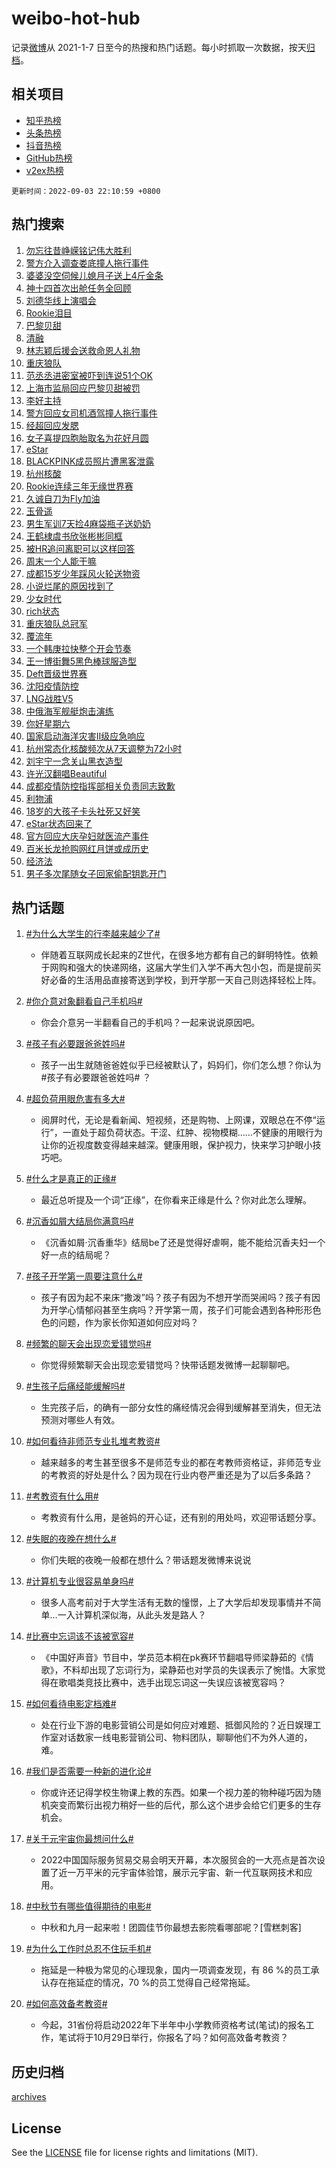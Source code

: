 # weibo-hot-hub

记录[微博](https://www.weibo.com)从 2021-1-7 日至今的热搜和热门话题。每小时抓取一次数据，按天[归档](archives)。

## 相关项目

- [知乎热榜](https://github.com/lonnyzhang423/zhihu-hot-hub)
- [头条热榜](https://github.com/lonnyzhang423/toutiao-hot-hub)
- [抖音热榜](https://github.com/lonnyzhang423/douyin-hot-hub)
- [GitHub热榜](https://github.com/lonnyzhang423/github-hot-hub)
- [v2ex热榜](https://github.com/lonnyzhang423/v2ex-hot-hub)


`更新时间：2022-09-03 22:10:59 +0800`

## 热门搜索

1. [勿忘往昔峥嵘铭记伟大胜利](https://m.weibo.cn/search?containerid=100103type%3D1%26t%3D10%26q%3D%23%E5%8B%BF%E5%BF%98%E5%BE%80%E6%98%94%E5%B3%A5%E5%B5%98%E9%93%AD%E8%AE%B0%E4%BC%9F%E5%A4%A7%E8%83%9C%E5%88%A9%23&stream_entry_id=51&isnewpage=1&extparam=seat%3D1%26pos%3D0%26dgr%3D0%26c_type%3D51%26filter_type%3Drealtimehot%26cate%3D10103%26display_time%3D1662214258%26pre_seqid%3D16622142584870265747395&luicode=10000011&lfid=106003type%253D25%2526t%253D3%2526disable_hot%253D1%2526filter_type%253Drealtimehot)
1. [警方介入调查娄底撞人拖行事件](https://m.weibo.cn/search?containerid=100103type%3D1%26t%3D10%26q%3D%23%E8%AD%A6%E6%96%B9%E4%BB%8B%E5%85%A5%E8%B0%83%E6%9F%A5%E5%A8%84%E5%BA%95%E6%92%9E%E4%BA%BA%E6%8B%96%E8%A1%8C%E4%BA%8B%E4%BB%B6%23&stream_entry_id=31&isnewpage=1&extparam=seat%3D1%26dgr%3D0%26filter_type%3Drealtimehot%26realpos%3D1%26flag%3D0%26lcate%3D5001%26pos%3D0%26c_type%3D31%26cate%3D0%26display_time%3D1662214258%26pre_seqid%3D16622142584870265747395&luicode=10000011&lfid=106003type%253D25%2526t%253D3%2526disable_hot%253D1%2526filter_type%253Drealtimehot)
1. [婆婆没空伺候儿媳月子送上4斤金条](https://m.weibo.cn/search?containerid=100103type%3D1%26t%3D10%26q%3D%23%E5%A9%86%E5%A9%86%E6%B2%A1%E7%A9%BA%E4%BC%BA%E5%80%99%E5%84%BF%E5%AA%B3%E6%9C%88%E5%AD%90%E9%80%81%E4%B8%8A4%E6%96%A4%E9%87%91%E6%9D%A1%23&stream_entry_id=31&isnewpage=1&extparam=seat%3D1%26dgr%3D0%26filter_type%3Drealtimehot%26realpos%3D2%26flag%3D1%26lcate%3D5001%26pos%3D1%26c_type%3D31%26cate%3D0%26display_time%3D1662214258%26pre_seqid%3D16622142584870265747395&luicode=10000011&lfid=106003type%253D25%2526t%253D3%2526disable_hot%253D1%2526filter_type%253Drealtimehot)
1. [神十四首次出舱任务全回顾](https://m.weibo.cn/search?containerid=100103type%3D1%26t%3D10%26q%3D%23%E7%A5%9E%E5%8D%81%E5%9B%9B%E9%A6%96%E6%AC%A1%E5%87%BA%E8%88%B1%E4%BB%BB%E5%8A%A1%E5%85%A8%E5%9B%9E%E9%A1%BE%23&stream_entry_id=31&isnewpage=1&extparam=seat%3D1%26dgr%3D0%26filter_type%3Drealtimehot%26realpos%3D3%26flag%3D0%26lcate%3D5001%26pos%3D2%26c_type%3D31%26cate%3D0%26display_time%3D1662214258%26pre_seqid%3D16622142584870265747395&luicode=10000011&lfid=106003type%253D25%2526t%253D3%2526disable_hot%253D1%2526filter_type%253Drealtimehot)
1. [刘德华线上演唱会](https://m.weibo.cn/search?containerid=100103type%3D1%26t%3D10%26q%3D%E5%88%98%E5%BE%B7%E5%8D%8E%E7%BA%BF%E4%B8%8A%E6%BC%94%E5%94%B1%E4%BC%9A&stream_entry_id=31&isnewpage=1&extparam=seat%3D1%26dgr%3D0%26filter_type%3Drealtimehot%26realpos%3D4%26flag%3D1%26lcate%3D5001%26pos%3D3%26c_type%3D31%26cate%3D0%26display_time%3D1662214258%26pre_seqid%3D16622142584870265747395&luicode=10000011&lfid=106003type%253D25%2526t%253D3%2526disable_hot%253D1%2526filter_type%253Drealtimehot)
1. [Rookie泪目](https://m.weibo.cn/search?containerid=100103type%3D1%26t%3D10%26q%3D%23Rookie%E6%B3%AA%E7%9B%AE%23&stream_entry_id=31&isnewpage=1&extparam=seat%3D1%26dgr%3D0%26filter_type%3Drealtimehot%26realpos%3D5%26flag%3D1%26lcate%3D5001%26pos%3D4%26c_type%3D31%26cate%3D0%26display_time%3D1662214258%26pre_seqid%3D16622142584870265747395&luicode=10000011&lfid=106003type%253D25%2526t%253D3%2526disable_hot%253D1%2526filter_type%253Drealtimehot)
1. [巴黎贝甜](https://m.weibo.cn/search?containerid=100103type%3D1%26t%3D10%26q%3D%E5%B7%B4%E9%BB%8E%E8%B4%9D%E7%94%9C&stream_entry_id=31&isnewpage=1&extparam=seat%3D1%26dgr%3D0%26filter_type%3Drealtimehot%26realpos%3D6%26flag%3D1%26lcate%3D5001%26pos%3D5%26c_type%3D31%26cate%3D0%26display_time%3D1662214258%26pre_seqid%3D16622142584870265747395&luicode=10000011&lfid=106003type%253D25%2526t%253D3%2526disable_hot%253D1%2526filter_type%253Drealtimehot)
1. [清融](https://m.weibo.cn/search?containerid=100103type%3D1%26t%3D10%26q%3D%E6%B8%85%E8%9E%8D&stream_entry_id=31&isnewpage=1&extparam=seat%3D1%26dgr%3D0%26filter_type%3Drealtimehot%26realpos%3D7%26flag%3D0%26lcate%3D5001%26pos%3D6%26c_type%3D31%26cate%3D0%26display_time%3D1662214258%26pre_seqid%3D16622142584870265747395&luicode=10000011&lfid=106003type%253D25%2526t%253D3%2526disable_hot%253D1%2526filter_type%253Drealtimehot)
1. [林志颖后援会送救命恩人礼物](https://m.weibo.cn/search?containerid=100103type%3D1%26t%3D10%26q%3D%23%E6%9E%97%E5%BF%97%E9%A2%96%E5%90%8E%E6%8F%B4%E4%BC%9A%E9%80%81%E6%95%91%E5%91%BD%E6%81%A9%E4%BA%BA%E7%A4%BC%E7%89%A9%23&stream_entry_id=31&isnewpage=1&extparam=seat%3D1%26dgr%3D0%26filter_type%3Drealtimehot%26realpos%3D8%26flag%3D0%26lcate%3D5001%26pos%3D7%26c_type%3D31%26cate%3D0%26display_time%3D1662214258%26pre_seqid%3D16622142584870265747395&luicode=10000011&lfid=106003type%253D25%2526t%253D3%2526disable_hot%253D1%2526filter_type%253Drealtimehot)
1. [重庆狼队](https://m.weibo.cn/search?containerid=100103type%3D1%26t%3D10%26q%3D%23%E9%87%8D%E5%BA%86%E7%8B%BC%E9%98%9F%23&stream_entry_id=31&isnewpage=1&extparam=seat%3D1%26dgr%3D0%26filter_type%3Drealtimehot%26realpos%3D9%26flag%3D0%26lcate%3D5001%26pos%3D8%26c_type%3D31%26cate%3D0%26display_time%3D1662214258%26pre_seqid%3D16622142584870265747395&luicode=10000011&lfid=106003type%253D25%2526t%253D3%2526disable_hot%253D1%2526filter_type%253Drealtimehot)
1. [范丞丞进密室被吓到连说51个OK](https://m.weibo.cn/search?containerid=100103type%3D1%26t%3D10%26q%3D%23%E8%8C%83%E4%B8%9E%E4%B8%9E%E8%BF%9B%E5%AF%86%E5%AE%A4%E8%A2%AB%E5%90%93%E5%88%B0%E8%BF%9E%E8%AF%B451%E4%B8%AAOK%23&stream_entry_id=31&isnewpage=1&extparam=seat%3D1%26dgr%3D0%26filter_type%3Drealtimehot%26realpos%3D10%26flag%3D1%26lcate%3D5001%26pos%3D9%26c_type%3D31%26cate%3D0%26display_time%3D1662214258%26pre_seqid%3D16622142584870265747395&luicode=10000011&lfid=106003type%253D25%2526t%253D3%2526disable_hot%253D1%2526filter_type%253Drealtimehot)
1. [上海市监局回应巴黎贝甜被罚](https://m.weibo.cn/search?containerid=100103type%3D1%26t%3D10%26q%3D%23%E4%B8%8A%E6%B5%B7%E5%B8%82%E7%9B%91%E5%B1%80%E5%9B%9E%E5%BA%94%E5%B7%B4%E9%BB%8E%E8%B4%9D%E7%94%9C%E8%A2%AB%E7%BD%9A%23&stream_entry_id=31&isnewpage=1&extparam=seat%3D1%26dgr%3D0%26filter_type%3Drealtimehot%26realpos%3D11%26flag%3D0%26lcate%3D5001%26pos%3D10%26c_type%3D31%26cate%3D0%26display_time%3D1662214258%26pre_seqid%3D16622142584870265747395&luicode=10000011&lfid=106003type%253D25%2526t%253D3%2526disable_hot%253D1%2526filter_type%253Drealtimehot)
1. [李好主持](https://m.weibo.cn/search?containerid=100103type%3D1%26t%3D10%26q%3D%E6%9D%8E%E5%A5%BD%E4%B8%BB%E6%8C%81&stream_entry_id=31&isnewpage=1&extparam=seat%3D1%26dgr%3D0%26filter_type%3Drealtimehot%26realpos%3D12%26flag%3D1%26lcate%3D5001%26pos%3D11%26c_type%3D31%26cate%3D0%26display_time%3D1662214258%26pre_seqid%3D16622142584870265747395&luicode=10000011&lfid=106003type%253D25%2526t%253D3%2526disable_hot%253D1%2526filter_type%253Drealtimehot)
1. [警方回应女司机酒驾撞人拖行事件](https://m.weibo.cn/search?containerid=100103type%3D1%26t%3D10%26q%3D%23%E8%AD%A6%E6%96%B9%E5%9B%9E%E5%BA%94%E5%A5%B3%E5%8F%B8%E6%9C%BA%E9%85%92%E9%A9%BE%E6%92%9E%E4%BA%BA%E6%8B%96%E8%A1%8C%E4%BA%8B%E4%BB%B6%23&stream_entry_id=31&isnewpage=1&extparam=seat%3D1%26dgr%3D0%26filter_type%3Drealtimehot%26realpos%3D13%26flag%3D1%26lcate%3D5001%26pos%3D12%26c_type%3D31%26cate%3D0%26display_time%3D1662214258%26pre_seqid%3D16622142584870265747395&luicode=10000011&lfid=106003type%253D25%2526t%253D3%2526disable_hot%253D1%2526filter_type%253Drealtimehot)
1. [经超回应发腮](http://m.weibo.cn/c/wbox?&id=j84w2uenjc&roomid=14013&q=%23%E7%BB%8F%E8%B6%85%E5%9B%9E%E5%BA%94%E5%8F%91%E8%85%AE%23&extparam=seat%3D1%26dgr%3D0%26filter_type%3Drealtimehot%26realpos%3D14%26flag%3D0%26lcate%3D5001%26pos%3D13%26c_type%3D31%26cate%3D0%26display_time%3D1662214258%26pre_seqid%3D16622142584870265747395&luicode=10000011&lfid=106003type%253D25%2526t%253D3%2526disable_hot%253D1%2526filter_type%253Drealtimehot)
1. [女子喜提四胞胎取名为花好月圆](https://m.weibo.cn/search?containerid=100103type%3D1%26t%3D10%26q%3D%23%E5%A5%B3%E5%AD%90%E5%96%9C%E6%8F%90%E5%9B%9B%E8%83%9E%E8%83%8E%E5%8F%96%E5%90%8D%E4%B8%BA%E8%8A%B1%E5%A5%BD%E6%9C%88%E5%9C%86%23&stream_entry_id=31&isnewpage=1&extparam=seat%3D1%26dgr%3D0%26filter_type%3Drealtimehot%26realpos%3D15%26flag%3D0%26lcate%3D5001%26pos%3D14%26c_type%3D31%26cate%3D0%26display_time%3D1662214258%26pre_seqid%3D16622142584870265747395&luicode=10000011&lfid=106003type%253D25%2526t%253D3%2526disable_hot%253D1%2526filter_type%253Drealtimehot)
1. [eStar](https://m.weibo.cn/search?containerid=100103type%3D1%26t%3D10%26q%3D%23eStar%23&stream_entry_id=31&isnewpage=1&extparam=seat%3D1%26dgr%3D0%26filter_type%3Drealtimehot%26realpos%3D16%26flag%3D0%26lcate%3D5001%26pos%3D15%26c_type%3D31%26cate%3D0%26display_time%3D1662214258%26pre_seqid%3D16622142584870265747395&luicode=10000011&lfid=106003type%253D25%2526t%253D3%2526disable_hot%253D1%2526filter_type%253Drealtimehot)
1. [BLACKPINK成员照片遭黑客泄露](https://m.weibo.cn/search?containerid=100103type%3D1%26t%3D10%26q%3D%23BLACKPINK%E6%88%90%E5%91%98%E7%85%A7%E7%89%87%E9%81%AD%E9%BB%91%E5%AE%A2%E6%B3%84%E9%9C%B2%23&stream_entry_id=31&isnewpage=1&extparam=seat%3D1%26dgr%3D0%26filter_type%3Drealtimehot%26realpos%3D17%26flag%3D0%26lcate%3D5001%26pos%3D16%26c_type%3D31%26cate%3D0%26display_time%3D1662214258%26pre_seqid%3D16622142584870265747395&luicode=10000011&lfid=106003type%253D25%2526t%253D3%2526disable_hot%253D1%2526filter_type%253Drealtimehot)
1. [杭州核酸](https://m.weibo.cn/search?containerid=100103type%3D1%26t%3D10%26q%3D%E6%9D%AD%E5%B7%9E%E6%A0%B8%E9%85%B8&stream_entry_id=31&isnewpage=1&extparam=seat%3D1%26dgr%3D0%26filter_type%3Drealtimehot%26realpos%3D18%26flag%3D1%26lcate%3D5001%26pos%3D17%26c_type%3D31%26cate%3D0%26display_time%3D1662214258%26pre_seqid%3D16622142584870265747395&luicode=10000011&lfid=106003type%253D25%2526t%253D3%2526disable_hot%253D1%2526filter_type%253Drealtimehot)
1. [Rookie连续三年无缘世界赛](https://m.weibo.cn/search?containerid=100103type%3D1%26t%3D10%26q%3D%23Rookie%E8%BF%9E%E7%BB%AD%E4%B8%89%E5%B9%B4%E6%97%A0%E7%BC%98%E4%B8%96%E7%95%8C%E8%B5%9B%23&stream_entry_id=31&isnewpage=1&extparam=seat%3D1%26dgr%3D0%26filter_type%3Drealtimehot%26realpos%3D19%26flag%3D1%26lcate%3D5001%26pos%3D18%26c_type%3D31%26cate%3D0%26display_time%3D1662214258%26pre_seqid%3D16622142584870265747395&luicode=10000011&lfid=106003type%253D25%2526t%253D3%2526disable_hot%253D1%2526filter_type%253Drealtimehot)
1. [久诚自刀为Fly加油](https://m.weibo.cn/search?containerid=100103type%3D1%26t%3D10%26q%3D%23%E4%B9%85%E8%AF%9A%E8%87%AA%E5%88%80%E4%B8%BAFly%E5%8A%A0%E6%B2%B9%23&stream_entry_id=31&isnewpage=1&extparam=seat%3D1%26dgr%3D0%26filter_type%3Drealtimehot%26realpos%3D20%26flag%3D1%26lcate%3D5001%26pos%3D19%26c_type%3D31%26cate%3D0%26display_time%3D1662214258%26pre_seqid%3D16622142584870265747395&luicode=10000011&lfid=106003type%253D25%2526t%253D3%2526disable_hot%253D1%2526filter_type%253Drealtimehot)
1. [玉骨遥](http://m.weibo.cn/c/wbox?&id=j84w2uenjc&roomid=10577&q=%23%E7%8E%89%E9%AA%A8%E9%81%A5%23&extparam=seat%3D1%26dgr%3D0%26filter_type%3Drealtimehot%26realpos%3D21%26flag%3D1%26lcate%3D5001%26pos%3D20%26c_type%3D31%26cate%3D0%26display_time%3D1662214258%26pre_seqid%3D16622142584870265747395&luicode=10000011&lfid=106003type%253D25%2526t%253D3%2526disable_hot%253D1%2526filter_type%253Drealtimehot)
1. [男生军训7天捡4麻袋瓶子送奶奶](https://m.weibo.cn/search?containerid=100103type%3D1%26t%3D10%26q%3D%23%E7%94%B7%E7%94%9F%E5%86%9B%E8%AE%AD7%E5%A4%A9%E6%8D%A14%E9%BA%BB%E8%A2%8B%E7%93%B6%E5%AD%90%E9%80%81%E5%A5%B6%E5%A5%B6%23&stream_entry_id=31&isnewpage=1&extparam=seat%3D1%26dgr%3D0%26filter_type%3Drealtimehot%26realpos%3D22%26flag%3D0%26lcate%3D5001%26pos%3D21%26c_type%3D31%26cate%3D0%26display_time%3D1662214258%26pre_seqid%3D16622142584870265747395&luicode=10000011&lfid=106003type%253D25%2526t%253D3%2526disable_hot%253D1%2526filter_type%253Drealtimehot)
1. [王鹤棣虞书欣张彬彬同框](http://m.weibo.cn/c/wbox?&id=j84w2uenjc&roomid=14015&q=%23%E7%8E%8B%E9%B9%A4%E6%A3%A3%E8%99%9E%E4%B9%A6%E6%AC%A3%E5%BC%A0%E5%BD%AC%E5%BD%AC%E5%90%8C%E6%A1%86%23&extparam=seat%3D1%26dgr%3D0%26filter_type%3Drealtimehot%26realpos%3D23%26flag%3D1%26lcate%3D5001%26pos%3D22%26c_type%3D31%26cate%3D0%26display_time%3D1662214258%26pre_seqid%3D16622142584870265747395&luicode=10000011&lfid=106003type%253D25%2526t%253D3%2526disable_hot%253D1%2526filter_type%253Drealtimehot)
1. [被HR追问离职可以这样回答](https://m.weibo.cn/search?containerid=100103type%3D1%26t%3D10%26q%3D%23%E8%A2%ABHR%E8%BF%BD%E9%97%AE%E7%A6%BB%E8%81%8C%E5%8F%AF%E4%BB%A5%E8%BF%99%E6%A0%B7%E5%9B%9E%E7%AD%94%23&stream_entry_id=31&isnewpage=1&extparam=seat%3D1%26dgr%3D0%26filter_type%3Drealtimehot%26realpos%3D24%26flag%3D1%26lcate%3D5001%26pos%3D23%26c_type%3D31%26cate%3D0%26display_time%3D1662214258%26pre_seqid%3D16622142584870265747395&luicode=10000011&lfid=106003type%253D25%2526t%253D3%2526disable_hot%253D1%2526filter_type%253Drealtimehot)
1. [周末一个人能干嘛](http://m.weibo.cn/c/wbox?&id=j84w2uenjc&roomid=13863&q=%23%E5%91%A8%E6%9C%AB%E4%B8%80%E4%B8%AA%E4%BA%BA%E8%83%BD%E5%B9%B2%E5%98%9B%23&extparam=seat%3D1%26dgr%3D0%26filter_type%3Drealtimehot%26realpos%3D25%26flag%3D0%26lcate%3D5001%26pos%3D24%26c_type%3D31%26cate%3D0%26display_time%3D1662214258%26pre_seqid%3D16622142584870265747395&luicode=10000011&lfid=106003type%253D25%2526t%253D3%2526disable_hot%253D1%2526filter_type%253Drealtimehot)
1. [成都15岁少年踩风火轮送物资](https://m.weibo.cn/search?containerid=100103type%3D1%26t%3D10%26q%3D%23%E6%88%90%E9%83%BD15%E5%B2%81%E5%B0%91%E5%B9%B4%E8%B8%A9%E9%A3%8E%E7%81%AB%E8%BD%AE%E9%80%81%E7%89%A9%E8%B5%84%23&stream_entry_id=31&isnewpage=1&extparam=seat%3D1%26dgr%3D0%26filter_type%3Drealtimehot%26realpos%3D26%26flag%3D1%26lcate%3D5001%26pos%3D25%26c_type%3D31%26cate%3D0%26display_time%3D1662214258%26pre_seqid%3D16622142584870265747395&luicode=10000011&lfid=106003type%253D25%2526t%253D3%2526disable_hot%253D1%2526filter_type%253Drealtimehot)
1. [小说烂尾的原因找到了](https://m.weibo.cn/search?containerid=100103type%3D1%26t%3D10%26q%3D%23%E5%B0%8F%E8%AF%B4%E7%83%82%E5%B0%BE%E7%9A%84%E5%8E%9F%E5%9B%A0%E6%89%BE%E5%88%B0%E4%BA%86%23&stream_entry_id=31&isnewpage=1&extparam=seat%3D1%26dgr%3D0%26filter_type%3Drealtimehot%26realpos%3D27%26flag%3D0%26lcate%3D5001%26pos%3D26%26c_type%3D31%26cate%3D0%26display_time%3D1662214258%26pre_seqid%3D16622142584870265747395&luicode=10000011&lfid=106003type%253D25%2526t%253D3%2526disable_hot%253D1%2526filter_type%253Drealtimehot)
1. [少女时代](https://m.weibo.cn/search?containerid=100103type%3D1%26t%3D10%26q%3D%23%E5%B0%91%E5%A5%B3%E6%97%B6%E4%BB%A3%23&stream_entry_id=31&isnewpage=1&extparam=seat%3D1%26dgr%3D0%26filter_type%3Drealtimehot%26realpos%3D28%26flag%3D0%26lcate%3D5001%26pos%3D27%26c_type%3D31%26cate%3D0%26display_time%3D1662214258%26pre_seqid%3D16622142584870265747395&luicode=10000011&lfid=106003type%253D25%2526t%253D3%2526disable_hot%253D1%2526filter_type%253Drealtimehot)
1. [rich状态](https://m.weibo.cn/search?containerid=100103type%3D1%26t%3D10%26q%3D%23rich%E7%8A%B6%E6%80%81%23&stream_entry_id=31&isnewpage=1&extparam=seat%3D1%26dgr%3D0%26filter_type%3Drealtimehot%26realpos%3D29%26flag%3D0%26lcate%3D5001%26pos%3D28%26c_type%3D31%26cate%3D0%26display_time%3D1662214258%26pre_seqid%3D16622142584870265747395&luicode=10000011&lfid=106003type%253D25%2526t%253D3%2526disable_hot%253D1%2526filter_type%253Drealtimehot)
1. [重庆狼队总冠军](https://m.weibo.cn/search?containerid=100103type%3D1%26t%3D10%26q%3D%23%E9%87%8D%E5%BA%86%E7%8B%BC%E9%98%9F%E6%80%BB%E5%86%A0%E5%86%9B%23&stream_entry_id=31&isnewpage=1&extparam=seat%3D1%26dgr%3D0%26filter_type%3Drealtimehot%26realpos%3D30%26flag%3D1%26lcate%3D5001%26pos%3D29%26c_type%3D31%26cate%3D0%26display_time%3D1662214258%26pre_seqid%3D16622142584870265747395&luicode=10000011&lfid=106003type%253D25%2526t%253D3%2526disable_hot%253D1%2526filter_type%253Drealtimehot)
1. [覆流年](http://m.weibo.cn/c/wbox?&id=j84w2uenjc&roomid=13582&q=%23%E8%A6%86%E6%B5%81%E5%B9%B4%23&extparam=seat%3D1%26dgr%3D0%26filter_type%3Drealtimehot%26realpos%3D31%26flag%3D0%26lcate%3D5001%26pos%3D30%26c_type%3D31%26cate%3D0%26display_time%3D1662214258%26pre_seqid%3D16622142584870265747395&luicode=10000011&lfid=106003type%253D25%2526t%253D3%2526disable_hot%253D1%2526filter_type%253Drealtimehot)
1. [一个韩庚拉快整个开会节奏](https://m.weibo.cn/search?containerid=100103type%3D1%26t%3D10%26q%3D%23%E4%B8%80%E4%B8%AA%E9%9F%A9%E5%BA%9A%E6%8B%89%E5%BF%AB%E6%95%B4%E4%B8%AA%E5%BC%80%E4%BC%9A%E8%8A%82%E5%A5%8F%23&stream_entry_id=31&isnewpage=1&extparam=seat%3D1%26dgr%3D0%26filter_type%3Drealtimehot%26realpos%3D32%26flag%3D1%26lcate%3D5001%26pos%3D31%26c_type%3D31%26cate%3D0%26display_time%3D1662214258%26pre_seqid%3D16622142584870265747395&luicode=10000011&lfid=106003type%253D25%2526t%253D3%2526disable_hot%253D1%2526filter_type%253Drealtimehot)
1. [王一博街舞5黑色棒球服造型](https://m.weibo.cn/search?containerid=100103type%3D1%26t%3D10%26q%3D%23%E7%8E%8B%E4%B8%80%E5%8D%9A%E8%A1%97%E8%88%9E5%E9%BB%91%E8%89%B2%E6%A3%92%E7%90%83%E6%9C%8D%E9%80%A0%E5%9E%8B%23&stream_entry_id=31&isnewpage=1&extparam=seat%3D1%26dgr%3D0%26filter_type%3Drealtimehot%26realpos%3D33%26flag%3D1%26lcate%3D5001%26pos%3D32%26c_type%3D31%26cate%3D0%26display_time%3D1662214258%26pre_seqid%3D16622142584870265747395&luicode=10000011&lfid=106003type%253D25%2526t%253D3%2526disable_hot%253D1%2526filter_type%253Drealtimehot)
1. [Deft晋级世界赛](https://m.weibo.cn/search?containerid=100103type%3D1%26t%3D10%26q%3D%23Deft%E6%99%8B%E7%BA%A7%E4%B8%96%E7%95%8C%E8%B5%9B%23&stream_entry_id=31&isnewpage=1&extparam=seat%3D1%26dgr%3D0%26filter_type%3Drealtimehot%26realpos%3D34%26flag%3D1%26lcate%3D5001%26pos%3D33%26c_type%3D31%26cate%3D0%26display_time%3D1662214258%26pre_seqid%3D16622142584870265747395&luicode=10000011&lfid=106003type%253D25%2526t%253D3%2526disable_hot%253D1%2526filter_type%253Drealtimehot)
1. [沈阳疫情防控](https://m.weibo.cn/search?containerid=100103type%3D1%26t%3D10%26q%3D%23%E6%B2%88%E9%98%B3%E7%96%AB%E6%83%85%E9%98%B2%E6%8E%A7%23&stream_entry_id=31&isnewpage=1&extparam=seat%3D1%26dgr%3D0%26filter_type%3Drealtimehot%26realpos%3D35%26flag%3D0%26lcate%3D5001%26pos%3D34%26c_type%3D31%26cate%3D0%26display_time%3D1662214258%26pre_seqid%3D16622142584870265747395&luicode=10000011&lfid=106003type%253D25%2526t%253D3%2526disable_hot%253D1%2526filter_type%253Drealtimehot)
1. [LNG战胜V5](https://m.weibo.cn/search?containerid=100103type%3D1%26t%3D10%26q%3D%23LNG%E6%88%98%E8%83%9CV5%23&stream_entry_id=31&isnewpage=1&extparam=seat%3D1%26dgr%3D0%26filter_type%3Drealtimehot%26realpos%3D36%26flag%3D1%26lcate%3D5001%26pos%3D35%26c_type%3D31%26cate%3D0%26display_time%3D1662214258%26pre_seqid%3D16622142584870265747395&luicode=10000011&lfid=106003type%253D25%2526t%253D3%2526disable_hot%253D1%2526filter_type%253Drealtimehot)
1. [中俄海军舰艇炮击演练](https://m.weibo.cn/search?containerid=100103type%3D1%26t%3D10%26q%3D%23%E4%B8%AD%E4%BF%84%E6%B5%B7%E5%86%9B%E8%88%B0%E8%89%87%E7%82%AE%E5%87%BB%E6%BC%94%E7%BB%83%23&stream_entry_id=31&isnewpage=1&extparam=seat%3D1%26dgr%3D0%26filter_type%3Drealtimehot%26realpos%3D37%26flag%3D0%26lcate%3D5001%26pos%3D36%26c_type%3D31%26cate%3D0%26display_time%3D1662214258%26pre_seqid%3D16622142584870265747395&luicode=10000011&lfid=106003type%253D25%2526t%253D3%2526disable_hot%253D1%2526filter_type%253Drealtimehot)
1. [你好星期六](http://m.weibo.cn/c/wbox?&id=j84w2uenjc&roomid=8094&q=%23%E4%BD%A0%E5%A5%BD%E6%98%9F%E6%9C%9F%E5%85%AD%23&extparam=seat%3D1%26dgr%3D0%26filter_type%3Drealtimehot%26realpos%3D38%26flag%3D0%26lcate%3D5001%26pos%3D37%26c_type%3D31%26cate%3D0%26display_time%3D1662214258%26pre_seqid%3D16622142584870265747395&luicode=10000011&lfid=106003type%253D25%2526t%253D3%2526disable_hot%253D1%2526filter_type%253Drealtimehot)
1. [国家启动海洋灾害Ⅱ级应急响应](https://m.weibo.cn/search?containerid=100103type%3D1%26t%3D10%26q%3D%23%E5%9B%BD%E5%AE%B6%E5%90%AF%E5%8A%A8%E6%B5%B7%E6%B4%8B%E7%81%BE%E5%AE%B3%E2%85%A1%E7%BA%A7%E5%BA%94%E6%80%A5%E5%93%8D%E5%BA%94%23&stream_entry_id=31&isnewpage=1&extparam=seat%3D1%26dgr%3D0%26filter_type%3Drealtimehot%26realpos%3D39%26flag%3D0%26lcate%3D5001%26pos%3D38%26c_type%3D31%26cate%3D0%26display_time%3D1662214258%26pre_seqid%3D16622142584870265747395&luicode=10000011&lfid=106003type%253D25%2526t%253D3%2526disable_hot%253D1%2526filter_type%253Drealtimehot)
1. [杭州常态化核酸频次从7天调整为72小时](https://m.weibo.cn/search?containerid=100103type%3D1%26t%3D10%26q%3D%23%E6%9D%AD%E5%B7%9E%E5%B8%B8%E6%80%81%E5%8C%96%E6%A0%B8%E9%85%B8%E9%A2%91%E6%AC%A1%E4%BB%8E7%E5%A4%A9%E8%B0%83%E6%95%B4%E4%B8%BA72%E5%B0%8F%E6%97%B6%23&stream_entry_id=31&isnewpage=1&extparam=seat%3D1%26dgr%3D0%26filter_type%3Drealtimehot%26realpos%3D40%26flag%3D1%26lcate%3D5001%26pos%3D39%26c_type%3D31%26cate%3D0%26display_time%3D1662214258%26pre_seqid%3D16622142584870265747395&luicode=10000011&lfid=106003type%253D25%2526t%253D3%2526disable_hot%253D1%2526filter_type%253Drealtimehot)
1. [刘宇宁一念关山黑衣造型](https://m.weibo.cn/search?containerid=100103type%3D1%26t%3D10%26q%3D%23%E5%88%98%E5%AE%87%E5%AE%81%E4%B8%80%E5%BF%B5%E5%85%B3%E5%B1%B1%E9%BB%91%E8%A1%A3%E9%80%A0%E5%9E%8B%23&stream_entry_id=31&isnewpage=1&extparam=seat%3D1%26dgr%3D0%26filter_type%3Drealtimehot%26realpos%3D41%26flag%3D1%26lcate%3D5001%26pos%3D40%26c_type%3D31%26cate%3D0%26display_time%3D1662214258%26pre_seqid%3D16622142584870265747395&luicode=10000011&lfid=106003type%253D25%2526t%253D3%2526disable_hot%253D1%2526filter_type%253Drealtimehot)
1. [许光汉翻唱Beautiful](https://m.weibo.cn/search?containerid=100103type%3D1%26t%3D10%26q%3D%23%E8%AE%B8%E5%85%89%E6%B1%89%E7%BF%BB%E5%94%B1Beautiful%23&stream_entry_id=31&isnewpage=1&extparam=seat%3D1%26dgr%3D0%26filter_type%3Drealtimehot%26realpos%3D42%26flag%3D1%26lcate%3D5001%26pos%3D41%26c_type%3D31%26cate%3D0%26display_time%3D1662214258%26pre_seqid%3D16622142584870265747395&luicode=10000011&lfid=106003type%253D25%2526t%253D3%2526disable_hot%253D1%2526filter_type%253Drealtimehot)
1. [成都疫情防控指挥部相关负责同志致歉](https://m.weibo.cn/search?containerid=100103type%3D1%26t%3D10%26q%3D%23%E6%88%90%E9%83%BD%E7%96%AB%E6%83%85%E9%98%B2%E6%8E%A7%E6%8C%87%E6%8C%A5%E9%83%A8%E7%9B%B8%E5%85%B3%E8%B4%9F%E8%B4%A3%E5%90%8C%E5%BF%97%E8%87%B4%E6%AD%89%23&stream_entry_id=31&isnewpage=1&extparam=seat%3D1%26dgr%3D0%26filter_type%3Drealtimehot%26realpos%3D43%26flag%3D0%26lcate%3D5001%26pos%3D42%26c_type%3D31%26cate%3D0%26display_time%3D1662214258%26pre_seqid%3D16622142584870265747395&luicode=10000011&lfid=106003type%253D25%2526t%253D3%2526disable_hot%253D1%2526filter_type%253Drealtimehot)
1. [利物浦](https://m.weibo.cn/search?containerid=100103type%3D1%26t%3D10%26q%3D%E5%88%A9%E7%89%A9%E6%B5%A6&stream_entry_id=31&isnewpage=1&extparam=seat%3D1%26dgr%3D0%26filter_type%3Drealtimehot%26realpos%3D44%26flag%3D1%26lcate%3D5001%26pos%3D43%26c_type%3D31%26cate%3D0%26display_time%3D1662214258%26pre_seqid%3D16622142584870265747395&luicode=10000011&lfid=106003type%253D25%2526t%253D3%2526disable_hot%253D1%2526filter_type%253Drealtimehot)
1. [18岁的大孩子卡头社死又好笑](https://m.weibo.cn/search?containerid=100103type%3D1%26t%3D10%26q%3D%2318%E5%B2%81%E7%9A%84%E5%A4%A7%E5%AD%A9%E5%AD%90%E5%8D%A1%E5%A4%B4%E7%A4%BE%E6%AD%BB%E5%8F%88%E5%A5%BD%E7%AC%91%23&stream_entry_id=31&isnewpage=1&extparam=seat%3D1%26dgr%3D0%26filter_type%3Drealtimehot%26realpos%3D45%26flag%3D0%26lcate%3D5001%26pos%3D44%26c_type%3D31%26cate%3D0%26display_time%3D1662214258%26pre_seqid%3D16622142584870265747395&luicode=10000011&lfid=106003type%253D25%2526t%253D3%2526disable_hot%253D1%2526filter_type%253Drealtimehot)
1. [eStar状态回来了](https://m.weibo.cn/search?containerid=100103type%3D1%26t%3D10%26q%3DeStar%E7%8A%B6%E6%80%81%E5%9B%9E%E6%9D%A5%E4%BA%86&stream_entry_id=31&isnewpage=1&extparam=seat%3D1%26dgr%3D0%26filter_type%3Drealtimehot%26realpos%3D46%26flag%3D1%26lcate%3D5001%26pos%3D45%26c_type%3D31%26cate%3D0%26display_time%3D1662214258%26pre_seqid%3D16622142584870265747395&luicode=10000011&lfid=106003type%253D25%2526t%253D3%2526disable_hot%253D1%2526filter_type%253Drealtimehot)
1. [官方回应大庆孕妇就医流产事件](https://m.weibo.cn/search?containerid=100103type%3D1%26t%3D10%26q%3D%23%E5%AE%98%E6%96%B9%E5%9B%9E%E5%BA%94%E5%A4%A7%E5%BA%86%E5%AD%95%E5%A6%87%E5%B0%B1%E5%8C%BB%E6%B5%81%E4%BA%A7%E4%BA%8B%E4%BB%B6%23&stream_entry_id=31&isnewpage=1&extparam=seat%3D1%26dgr%3D0%26filter_type%3Drealtimehot%26realpos%3D47%26flag%3D1%26lcate%3D5001%26pos%3D46%26c_type%3D31%26cate%3D0%26display_time%3D1662214258%26pre_seqid%3D16622142584870265747395&luicode=10000011&lfid=106003type%253D25%2526t%253D3%2526disable_hot%253D1%2526filter_type%253Drealtimehot)
1. [百米长龙抢购网红月饼或成历史](https://m.weibo.cn/search?containerid=100103type%3D1%26t%3D10%26q%3D%23%E7%99%BE%E7%B1%B3%E9%95%BF%E9%BE%99%E6%8A%A2%E8%B4%AD%E7%BD%91%E7%BA%A2%E6%9C%88%E9%A5%BC%E6%88%96%E6%88%90%E5%8E%86%E5%8F%B2%23&stream_entry_id=31&isnewpage=1&extparam=seat%3D1%26dgr%3D0%26filter_type%3Drealtimehot%26realpos%3D48%26flag%3D1%26lcate%3D5001%26pos%3D47%26c_type%3D31%26cate%3D0%26display_time%3D1662214258%26pre_seqid%3D16622142584870265747395&luicode=10000011&lfid=106003type%253D25%2526t%253D3%2526disable_hot%253D1%2526filter_type%253Drealtimehot)
1. [经济法](https://m.weibo.cn/search?containerid=100103type%3D1%26t%3D10%26q%3D%E7%BB%8F%E6%B5%8E%E6%B3%95&stream_entry_id=31&isnewpage=1&extparam=seat%3D1%26dgr%3D0%26filter_type%3Drealtimehot%26realpos%3D49%26flag%3D0%26lcate%3D5001%26pos%3D48%26c_type%3D31%26cate%3D0%26display_time%3D1662214258%26pre_seqid%3D16622142584870265747395&luicode=10000011&lfid=106003type%253D25%2526t%253D3%2526disable_hot%253D1%2526filter_type%253Drealtimehot)
1. [男子多次尾随女子回家偷配钥匙开门](https://m.weibo.cn/search?containerid=100103type%3D1%26t%3D10%26q%3D%23%E7%94%B7%E5%AD%90%E5%A4%9A%E6%AC%A1%E5%B0%BE%E9%9A%8F%E5%A5%B3%E5%AD%90%E5%9B%9E%E5%AE%B6%E5%81%B7%E9%85%8D%E9%92%A5%E5%8C%99%E5%BC%80%E9%97%A8%23&stream_entry_id=31&isnewpage=1&extparam=seat%3D1%26dgr%3D0%26filter_type%3Drealtimehot%26realpos%3D50%26flag%3D0%26lcate%3D5001%26pos%3D49%26c_type%3D31%26cate%3D0%26display_time%3D1662214258%26pre_seqid%3D16622142584870265747395&luicode=10000011&lfid=106003type%253D25%2526t%253D3%2526disable_hot%253D1%2526filter_type%253Drealtimehot)

## 热门话题

1. [#为什么大学生的行李越来越少了#](https://m.weibo.cn/search?containerid=231522type%3D1%26t%3D10%26q%3D%23%E4%B8%BA%E4%BB%80%E4%B9%88%E5%A4%A7%E5%AD%A6%E7%94%9F%E7%9A%84%E8%A1%8C%E6%9D%8E%E8%B6%8A%E6%9D%A5%E8%B6%8A%E5%B0%91%E4%BA%86%23&stream_entry_id=128&isnewpage=1&extparam=seat%3D1%26lcate%3D5004%26pos%3D1-0-0%26dgr%3D0%26unitid%3D1662175880944%26c_type%3D128%26cate%3D5004%26display_time%3D1662214259%26pre_seqid%3D16622142595170435134382&luicode=10000011&lfid=231648_-_4)
    - 伴随着互联网成长起来的Z世代，在很多地方都有自己的鲜明特性。依赖于网购和强大的快递网络，这届大学生们入学不再大包小包，而是提前买好必备的生活用品直接寄送到学校，到开学那一天自己则选择轻松上阵。

1. [#你介意对象翻看自己手机吗#](https://m.weibo.cn/search?containerid=231522type%3D1%26t%3D10%26q%3D%23%E4%BD%A0%E4%BB%8B%E6%84%8F%E5%AF%B9%E8%B1%A1%E7%BF%BB%E7%9C%8B%E8%87%AA%E5%B7%B1%E6%89%8B%E6%9C%BA%E5%90%97%23&stream_entry_id=128&isnewpage=1&extparam=seat%3D1%26lcate%3D5004%26pos%3D1-0-1%26dgr%3D0%26unitid%3Dm1662213945%26c_type%3D128%26cate%3D5004%26display_time%3D1662214259%26pre_seqid%3D16622142595170435134382&luicode=10000011&lfid=231648_-_4)
    - 你会介意另一半翻看自己的手机吗？一起来说说原因吧。

1. [#孩子有必要跟爸爸姓吗#](https://m.weibo.cn/search?containerid=231522type%3D1%26t%3D10%26q%3D%23%E5%AD%A9%E5%AD%90%E6%9C%89%E5%BF%85%E8%A6%81%E8%B7%9F%E7%88%B8%E7%88%B8%E5%A7%93%E5%90%97%23&stream_entry_id=128&isnewpage=1&extparam=seat%3D1%26lcate%3D5004%26pos%3D1-0-2%26dgr%3D0%26unitid%3D1662124587796%26c_type%3D128%26cate%3D5004%26display_time%3D1662214259%26pre_seqid%3D16622142595170435134382&luicode=10000011&lfid=231648_-_4)
    - 孩子一出生就随爸爸姓似乎已经被默认了，妈妈们，你们怎么想？你认为#孩子有必要跟爸爸姓吗# ？

1. [#超负荷用眼危害有多大#](https://m.weibo.cn/search?containerid=231522type%3D1%26t%3D10%26q%3D%23%E8%B6%85%E8%B4%9F%E8%8D%B7%E7%94%A8%E7%9C%BC%E5%8D%B1%E5%AE%B3%E6%9C%89%E5%A4%9A%E5%A4%A7%23&stream_entry_id=128&isnewpage=1&extparam=seat%3D1%26lcate%3D5004%26pos%3D1-0-3%26dgr%3D0%26unitid%3D1662177687317%26c_type%3D128%26cate%3D5004%26display_time%3D1662214259%26pre_seqid%3D16622142595170435134382&luicode=10000011&lfid=231648_-_4)
    - 阅屏时代，无论是看新闻、短视频，还是购物、上网课，双眼总在不停“运行”，一直处于超负荷状态。干涩、红肿、视物模糊……不健康的用眼行为让你的近视度数变得越来越深。健康用眼，保护视力，快来学习护眼小技巧吧。

1. [#什么才是真正的正缘#](https://m.weibo.cn/search?containerid=231522type%3D1%26t%3D10%26q%3D%23%E4%BB%80%E4%B9%88%E6%89%8D%E6%98%AF%E7%9C%9F%E6%AD%A3%E7%9A%84%E6%AD%A3%E7%BC%98%23&stream_entry_id=128&isnewpage=1&extparam=seat%3D1%26lcate%3D5004%26pos%3D1-0-4%26dgr%3D0%26unitid%3D1662096361936%26c_type%3D128%26cate%3D5004%26display_time%3D1662214259%26pre_seqid%3D16622142595170435134382&luicode=10000011&lfid=231648_-_4)
    - 最近总听提及一个词“正缘”，在你看来正缘是什么？你对此怎么理解。

1. [#沉香如屑大结局你满意吗#](https://m.weibo.cn/search?containerid=231522type%3D1%26t%3D10%26q%3D%23%E6%B2%89%E9%A6%99%E5%A6%82%E5%B1%91%E5%A4%A7%E7%BB%93%E5%B1%80%E4%BD%A0%E6%BB%A1%E6%84%8F%E5%90%97%23&stream_entry_id=128&isnewpage=1&extparam=seat%3D1%26lcate%3D5004%26pos%3D1-0-5%26dgr%3D0%26unitid%3D1662129385220%26c_type%3D128%26cate%3D5004%26display_time%3D1662214259%26pre_seqid%3D16622142595170435134382&luicode=10000011&lfid=231648_-_4)
    - 《沉香如屑·沉香重华》结局be了还是觉得好虐啊，能不能给沉香夫妇一个好一点的结局呢？ ​

1. [#孩子开学第一周要注意什么#](https://m.weibo.cn/search?containerid=231522type%3D1%26t%3D10%26q%3D%23%E5%AD%A9%E5%AD%90%E5%BC%80%E5%AD%A6%E7%AC%AC%E4%B8%80%E5%91%A8%E8%A6%81%E6%B3%A8%E6%84%8F%E4%BB%80%E4%B9%88%23&stream_entry_id=128&isnewpage=1&extparam=seat%3D1%26lcate%3D5004%26pos%3D1-0-6%26dgr%3D0%26unitid%3D1662089153742%26c_type%3D128%26cate%3D5004%26display_time%3D1662214259%26pre_seqid%3D16622142595170435134382&luicode=10000011&lfid=231648_-_4)
    - 孩子有因为起不来床“撒泼”吗？孩子有因为不想开学而哭闹吗？孩子有因为开学心情郁闷甚至生病吗？开学第一周，孩子们可能会遇到各种形形色色的问题，作为家长你知道如何应对吗？

1. [#频繁的聊天会出现恋爱错觉吗#](https://m.weibo.cn/search?containerid=231522type%3D1%26t%3D10%26q%3D%23%E9%A2%91%E7%B9%81%E7%9A%84%E8%81%8A%E5%A4%A9%E4%BC%9A%E5%87%BA%E7%8E%B0%E6%81%8B%E7%88%B1%E9%94%99%E8%A7%89%E5%90%97%23&stream_entry_id=128&isnewpage=1&extparam=seat%3D1%26lcate%3D5004%26pos%3D1-0-7%26dgr%3D0%26unitid%3Dm1662213925%26c_type%3D128%26cate%3D5004%26display_time%3D1662214259%26pre_seqid%3D16622142595170435134382&luicode=10000011&lfid=231648_-_4)
    - 你觉得频繁聊天会出现恋爱错觉吗？快带话题发微博一起聊聊吧。

1. [#生孩子后痛经能缓解吗#](https://m.weibo.cn/search?containerid=231522type%3D1%26t%3D10%26q%3D%23%E7%94%9F%E5%AD%A9%E5%AD%90%E5%90%8E%E7%97%9B%E7%BB%8F%E8%83%BD%E7%BC%93%E8%A7%A3%E5%90%97%23&stream_entry_id=128&isnewpage=1&extparam=seat%3D1%26lcate%3D5004%26pos%3D1-0-8%26dgr%3D0%26unitid%3Dm1662213942%26c_type%3D128%26cate%3D5004%26display_time%3D1662214259%26pre_seqid%3D16622142595170435134382&luicode=10000011&lfid=231648_-_4)
    - 生完孩子后，的确有一部分女性的痛经情况会得到缓解甚至消失，但无法预测对哪些人有效。

1. [#如何看待非师范专业扎堆考教资#](https://m.weibo.cn/search?containerid=231522type%3D1%26t%3D10%26q%3D%23%E5%A6%82%E4%BD%95%E7%9C%8B%E5%BE%85%E9%9D%9E%E5%B8%88%E8%8C%83%E4%B8%93%E4%B8%9A%E6%89%8E%E5%A0%86%E8%80%83%E6%95%99%E8%B5%84%23&stream_entry_id=128&isnewpage=1&extparam=seat%3D1%26lcate%3D5004%26pos%3D1-0-9%26dgr%3D0%26unitid%3D1662093961850%26c_type%3D128%26cate%3D5004%26display_time%3D1662214259%26pre_seqid%3D16622142595170435134382&luicode=10000011&lfid=231648_-_4)
    - 越来越多的考生甚至很多不是师范专业的都在考教师资格证，非师范专业的考教资的好处是什么？因为现在行业内卷严重还是为了以后多条路？

1. [#考教资有什么用#](https://m.weibo.cn/search?containerid=231522type%3D1%26t%3D10%26q%3D%23%E8%80%83%E6%95%99%E8%B5%84%E6%9C%89%E4%BB%80%E4%B9%88%E7%94%A8%23&stream_entry_id=128&isnewpage=1&extparam=seat%3D1%26lcate%3D5004%26pos%3D1-0-10%26dgr%3D0%26unitid%3D1662088858956%26c_type%3D128%26cate%3D5004%26display_time%3D1662214259%26pre_seqid%3D16622142595170435134382&luicode=10000011&lfid=231648_-_4)
    - 考教资有什么用，是爸妈的开心证，还有别的用处吗，欢迎带话题分享。

1. [#失眠的夜晚在想什么#](https://m.weibo.cn/search?containerid=231522type%3D1%26t%3D10%26q%3D%23%E5%A4%B1%E7%9C%A0%E7%9A%84%E5%A4%9C%E6%99%9A%E5%9C%A8%E6%83%B3%E4%BB%80%E4%B9%88%23&stream_entry_id=128&isnewpage=1&extparam=seat%3D1%26lcate%3D5004%26pos%3D1-0-11%26dgr%3D0%26unitid%3Dm1662213934%26c_type%3D128%26cate%3D5004%26display_time%3D1662214259%26pre_seqid%3D16622142595170435134382&luicode=10000011&lfid=231648_-_4)
    - 你们失眠的夜晚一般都在想什么？带话题发微博来说说

1. [#计算机专业很容易单身吗#](https://m.weibo.cn/search?containerid=231522type%3D1%26t%3D10%26q%3D%23%E8%AE%A1%E7%AE%97%E6%9C%BA%E4%B8%93%E4%B8%9A%E5%BE%88%E5%AE%B9%E6%98%93%E5%8D%95%E8%BA%AB%E5%90%97%23&stream_entry_id=128&isnewpage=1&extparam=seat%3D1%26lcate%3D5004%26pos%3D1-0-12%26dgr%3D0%26unitid%3D1662092160496%26c_type%3D128%26cate%3D5004%26display_time%3D1662214259%26pre_seqid%3D16622142595170435134382&luicode=10000011&lfid=231648_-_4)
    - 很多人高考前对于大学生活有无数的憧憬，上了大学后却发现事情并不简单…一入计算机深似海，从此头发是路人？

1. [#比赛中忘词该不该被宽容#](https://m.weibo.cn/search?containerid=231522type%3D1%26t%3D10%26q%3D%23%E6%AF%94%E8%B5%9B%E4%B8%AD%E5%BF%98%E8%AF%8D%E8%AF%A5%E4%B8%8D%E8%AF%A5%E8%A2%AB%E5%AE%BD%E5%AE%B9%23&stream_entry_id=128&isnewpage=1&extparam=seat%3D1%26lcate%3D5004%26pos%3D1-0-13%26dgr%3D0%26unitid%3D1662161175687%26c_type%3D128%26cate%3D5004%26display_time%3D1662214259%26pre_seqid%3D16622142595170435134382&luicode=10000011&lfid=231648_-_4)
    - 《中国好声音》节目中，学员范本桐在pk赛环节翻唱导师梁静茹的《情歌》，不料却出现了忘词行为，梁静茹也对学员的失误表示了惋惜。大家觉得在歌唱类竞技比赛中，选手出现忘词这一失误应该被宽容吗？

1. [#如何看待电影定档难#](https://m.weibo.cn/search?containerid=231522type%3D1%26t%3D10%26q%3D%23%E5%A6%82%E4%BD%95%E7%9C%8B%E5%BE%85%E7%94%B5%E5%BD%B1%E5%AE%9A%E6%A1%A3%E9%9A%BE%23&stream_entry_id=128&isnewpage=1&extparam=seat%3D1%26lcate%3D5004%26pos%3D1-0-14%26dgr%3D0%26unitid%3Dm1662213938%26c_type%3D128%26cate%3D5004%26display_time%3D1662214259%26pre_seqid%3D16622142595170435134382&luicode=10000011&lfid=231648_-_4)
    - 处在行业下游的电影营销公司是如何应对难题、抵御风险的？近日娱理工作室对话数家一线电影营销公司、物料团队，聊聊他们不为外人道的，难。

1. [#我们是否需要一种新的进化论#](https://m.weibo.cn/search?containerid=231522type%3D1%26t%3D10%26q%3D%23%E6%88%91%E4%BB%AC%E6%98%AF%E5%90%A6%E9%9C%80%E8%A6%81%E4%B8%80%E7%A7%8D%E6%96%B0%E7%9A%84%E8%BF%9B%E5%8C%96%E8%AE%BA%23&stream_entry_id=128&isnewpage=1&extparam=seat%3D1%26lcate%3D5004%26pos%3D1-0-15%26dgr%3D0%26unitid%3Dm1662213902%26c_type%3D128%26cate%3D5004%26display_time%3D1662214259%26pre_seqid%3D16622142595170435134382&luicode=10000011&lfid=231648_-_4)
    - 你或许还记得学校生物课上教的东西。如果一个视力差的物种碰巧因为随机突变而繁衍出视力稍好一些的后代，那么这个进步会给它们更多的生存机会。

1. [#关于元宇宙你最想问什么#](https://m.weibo.cn/search?containerid=231522type%3D1%26t%3D10%26q%3D%23%E5%85%B3%E4%BA%8E%E5%85%83%E5%AE%87%E5%AE%99%E4%BD%A0%E6%9C%80%E6%83%B3%E9%97%AE%E4%BB%80%E4%B9%88%23&stream_entry_id=128&isnewpage=1&extparam=seat%3D1%26lcate%3D5004%26pos%3D1-0-16%26dgr%3D0%26unitid%3Dm1662213933%26c_type%3D128%26cate%3D5004%26display_time%3D1662214259%26pre_seqid%3D16622142595170435134382&luicode=10000011&lfid=231648_-_4)
    - 2022中国国际服务贸易交易会明天开幕，本次服贸会的一大亮点是首次设置了近一万平米的元宇宙体验馆，展示元宇宙、新一代互联网技术和应用。

1. [#中秋节有哪些值得期待的电影#](https://m.weibo.cn/search?containerid=231522type%3D1%26t%3D10%26q%3D%23%E4%B8%AD%E7%A7%8B%E8%8A%82%E6%9C%89%E5%93%AA%E4%BA%9B%E5%80%BC%E5%BE%97%E6%9C%9F%E5%BE%85%E7%9A%84%E7%94%B5%E5%BD%B1%23&stream_entry_id=128&isnewpage=1&extparam=seat%3D1%26lcate%3D5004%26pos%3D1-0-17%26dgr%3D0%26unitid%3D1662195382497%26c_type%3D128%26cate%3D5004%26display_time%3D1662214259%26pre_seqid%3D16622142595170435134382&luicode=10000011&lfid=231648_-_4)
    - 中秋和九月一起来啦！团圆佳节你最想去影院看哪部呢？[雪糕刺客]

1. [#为什么工作时总忍不住玩手机#](https://m.weibo.cn/search?containerid=231522type%3D1%26t%3D10%26q%3D%23%E4%B8%BA%E4%BB%80%E4%B9%88%E5%B7%A5%E4%BD%9C%E6%97%B6%E6%80%BB%E5%BF%8D%E4%B8%8D%E4%BD%8F%E7%8E%A9%E6%89%8B%E6%9C%BA%23&stream_entry_id=128&isnewpage=1&extparam=seat%3D1%26lcate%3D5004%26pos%3D1-0-18%26dgr%3D0%26unitid%3D1662177989994%26c_type%3D128%26cate%3D5004%26display_time%3D1662214259%26pre_seqid%3D16622142595170435134382&luicode=10000011&lfid=231648_-_4)
    - 拖延是一种极为常见的心理现象，国内一项调查发现，有 86 %的员工承认存在拖延症的情况，70 %的员工觉得自己经常拖延。

1. [#如何高效备考教资#](https://m.weibo.cn/search?containerid=231522type%3D1%26t%3D10%26q%3D%23%E5%A6%82%E4%BD%95%E9%AB%98%E6%95%88%E5%A4%87%E8%80%83%E6%95%99%E8%B5%84%23&stream_entry_id=128&isnewpage=1&extparam=seat%3D1%26lcate%3D5004%26pos%3D1-0-19%26dgr%3D0%26unitid%3D1662088554678%26c_type%3D128%26cate%3D5004%26display_time%3D1662214259%26pre_seqid%3D16622142595170435134382&luicode=10000011&lfid=231648_-_4)
    - 今起，31省份将启动2022年下半年中小学教师资格考试(笔试)的报名工作，笔试将于10月29日举行，你报名了吗？如何高效备考教资？


## 历史归档

[archives](archives)

## License

See the [LICENSE](LICENSE) file for license rights and limitations (MIT).
